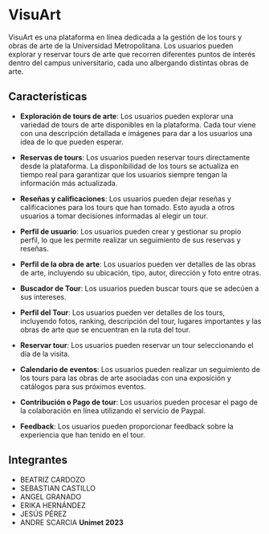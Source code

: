 # VisuArt

VisuArt es una plataforma en línea dedicada a la gestión de los tours y obras de arte de la Universidad Metropolitana. Los usuarios pueden explorar y reservar tours de arte que recorren diferentes puntos de interés dentro del campus universitario, cada uno albergando distintas obras de arte.

## Características

- **Exploración de tours de arte**: Los usuarios pueden explorar una variedad de tours de arte disponibles en la plataforma. Cada tour viene con una descripción detallada e imágenes para dar a los usuarios una idea de lo que pueden esperar.

- **Reservas de tours**: Los usuarios pueden reservar tours directamente desde la plataforma. La disponibilidad de los tours se actualiza en tiempo real para garantizar que los usuarios siempre tengan la información más actualizada.

- **Reseñas y calificaciones**: Los usuarios pueden dejar reseñas y calificaciones para los tours que han tomado. Esto ayuda a otros usuarios a tomar decisiones informadas al elegir un tour.

- **Perfil de usuario**: Los usuarios pueden crear y gestionar su propio perfil, lo que les permite realizar un seguimiento de sus reservas y reseñas.

- **Perfil de la obra de arte**: Los usuarios pueden ver detalles de las obras de arte, incluyendo su ubicación, tipo, autor, dirección y foto entre otras.

- **Buscador de Tour**: Los usuarios pueden buscar tours que se adecúen a sus intereses.

- **Perfil del Tour**: Los usuarios pueden ver detalles de los tours, incluyendo fotos, ranking, descripción del tour, lugares importantes y las obras de arte que se encuentran en la ruta del tour.

- **Reservar tour**: Los usuarios pueden reservar un tour seleccionando el día de la visita.

- **Calendario de eventos**: Los usuarios pueden realizar un seguimiento de los tours para las obras de arte asociadas con una exposición y catálogos para sus próximos eventos.

- **Contribución o Pago de tour**: Los usuarios pueden procesar el pago de la colaboración en línea utilizando el servicio de Paypal.

- **Feedback**: Los usuarios pueden proporcionar feedback sobre la experiencia que han tenido en el tour.


## Integrantes
- BEATRIZ CARDOZO 
- SEBASTIAN CASTILLO 
- ANGEL GRANADO 
- ERIKA HERNÁNDEZ 
- JESÚS PÉREZ 
- ANDRE SCARCIA 
 **Unimet 2023**

